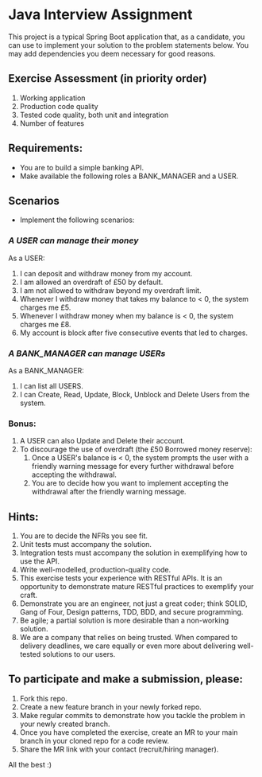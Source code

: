 # Java Interview Assignment  

This project is a typical Spring Boot application that, as a candidate, you can use to implement your solution to the problem statements below.  You may add dependencies you deem necessary for good reasons.

## Exercise Assessment (in priority order)

1. Working application
1. Production code quality
1. Tested code quality, both unit and integration
1. Number of features

## Requirements:

- You are to build a simple banking API.
- Make available the following roles a BANK_MANAGER and a USER.

## Scenarios
- Implement the following scenarios:

### _A USER can manage their money_

As a USER:
1. I can deposit and withdraw money from my account.
1. I am allowed an overdraft of £50 by default.
1. I am not allowed to withdraw beyond my overdraft limit.
1. Whenever I withdraw money that takes my balance to < 0, the system charges me £5.
1. Whenever I withdraw money when my balance is < 0, the system charges me £8.
1. My account is block after five consecutive events that led to charges.

### _A BANK_MANAGER can manage USERs_

As a BANK_MANAGER:
1. I can list all USERS.
1. I can Create, Read, Update, Block, Unblock and Delete Users from the system.

### Bonus: 

1. A USER can also Update and Delete their account.
1. To discourage the use of overdraft (the £50 Borrowed money reserve):
   1. Once a USER's balance is < 0, the system prompts the user with a friendly warning message for every further withdrawal before accepting the withdrawal.  
   1. You are to decide how you want to implement accepting the withdrawal after the friendly warning message.

## Hints:

1. You are to decide the NFRs you see fit.
1. Unit tests must accompany the solution.
1. Integration tests must accompany the solution in exemplifying how to use the API.
1. Write well-modelled, production-quality code.
1. This exercise tests your experience with RESTful APIs.  It is an opportunity to demonstrate mature RESTful practices to exemplify your craft.
1. Demonstrate you are an engineer, not just a great coder; think SOLID, Gang of Four, Design patterns, TDD, BDD, and secure programming.
1. Be agile; a partial solution is more desirable than a non-working solution.
1. We are a company that relies on being trusted.  When compared to delivery deadlines, we care equally or even more about delivering well-tested solutions to our users.

## To participate and make a submission, please:

1. Fork this repo.
1. Create a new feature branch in your newly forked repo.
1. Make regular commits to demonstrate how you tackle the problem in your newly created branch. 
1. Once you have completed the exercise, create an MR to your main branch in your cloned repo for a code review.
1. Share the MR link with your contact (recruit/hiring manager).

All the best :)